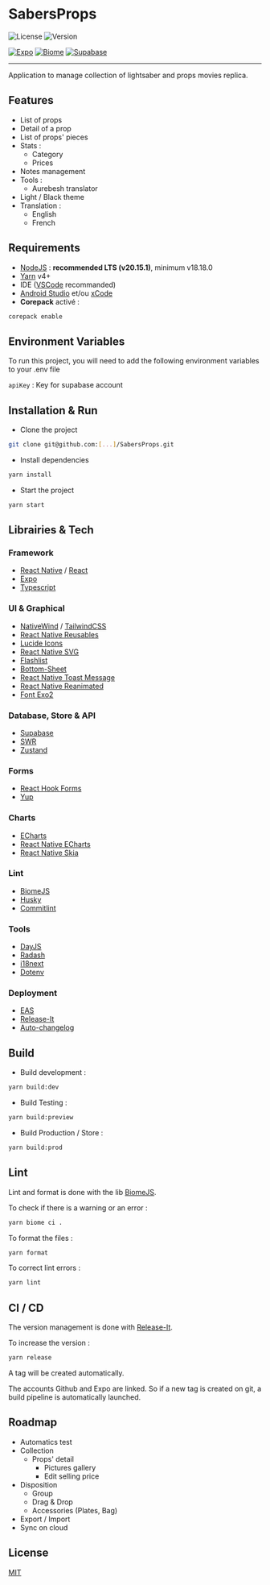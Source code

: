 # SabersProps

![License](https://img.shields.io/github/license/ocleos/sabersprops?label=License&color=10b981)
![Version](https://img.shields.io/github/package-json/version/ocleos/sabersprops?label=Version&color=10b981)

[![Expo](https://img.shields.io/badge/Build_with-Expo-000020?&logo=expo)](https://expo.dev/)
[![Biome](https://img.shields.io/badge/Checked_with-Biome-60a5fa?&logo=biome)](https://biomejs.dev)
[![Supabase](https://img.shields.io/badge/Connected_with-Supabase-3FCF8E?&logo=supabase)](https://supabase.com/)

---

Application to manage collection of lightsaber and props movies replica.

## Features

- List of props
- Detail of a prop
- List of props' pieces
- Stats :
  - Category
  - Prices
- Notes management
- Tools :
  - Aurebesh translator
- Light / Black theme
- Translation :
  - English
  - French

## Requirements

- [NodeJS](https://nodejs.org/fr) : **recommended LTS (v20.15.1)**, minimum v18.18.0
- [Yarn](https://yarnpkg.com/) v4+
- IDE ([VSCode](https://code.visualstudio.com/) recommanded)
- [Android Studio](https://developer.android.com/studio?hl=fr) et/ou [xCode](https://developer.apple.com/xcode/)
- **Corepack** activé :

```bash
corepack enable
```

## Environment Variables

To run this project, you will need to add the following environment variables to your .env file

`apiKey` : Key for supabase account

## Installation & Run

- Clone the project

```bash
git clone git@github.com:[...]/SabersProps.git
```

- Install dependencies

```bash
yarn install
```

- Start the project

```bash
yarn start
```

## Librairies & Tech

### Framework

- [React Native](https://reactnative.dev/) / [React](https://fr.react.dev/)
- [Expo](https://expo.dev/)
- [Typescript](https://www.typescriptlang.org/)

### UI & Graphical

- [NativeWind](https://www.nativewind.dev/) / [TailwindCSS](https://tailwindcss.com/)
- [React Native Reusables](https://rnr-docs.vercel.app/getting-started/introduction/)
- [Lucide Icons](https://lucide.dev/icons/)
- [React Native SVG](https://github.com/software-mansion/react-native-svg)
- [Flashlist](https://shopify.github.io/flash-list/)
- [Bottom-Sheet](https://ui.gorhom.dev/components/bottom-sheet)
- [React Native Toast Message](https://github.com/calintamas/react-native-toast-message)
- [React Native Reanimated](https://docs.swmansion.com/react-native-reanimated/)
- [Font Exo2](https://github.com/expo/google-fonts/tree/master/font-packages/exo-2#readme)

### Database, Store & API

- [Supabase](https://supabase.com/)
- [SWR](https://swr.vercel.app/)
- [Zustand](https://zustand-demo.pmnd.rs/)

### Forms

- [React Hook Forms](https://react-hook-form.com/)
- [Yup](https://github.com/jquense/yup)

### Charts

- [ECharts](https://echarts.apache.org/en/index.html)
- [React Native ECharts](https://wuba.github.io/react-native-echarts/)
- [React Native Skia](https://shopify.github.io/react-native-skia/)

### Lint

- [BiomeJS](https://biomejs.dev/)
- [Husky](https://typicode.github.io/husky/)
- [Commitlint](https://commitlint.js.org/)

### Tools

- [DayJS](https://day.js.org/)
- [Radash](https://radash-docs.vercel.app/docs/getting-started)
- [i18next](https://www.i18next.com/)
- [Dotenv](https://www.dotenv.org/)

### Deployment

- [EAS](https://github.com/expo/eas-cli)
- [Release-It](https://github.com/release-it/release-it)
- [Auto-changelog](https://github.com/cookpete/auto-changelog)

## Build

- Build development :

```bash
yarn build:dev
```

- Build Testing :

```bash
yarn build:preview
```

- Build Production / Store :

```bash
yarn build:prod
```

## Lint

Lint and format is done with the lib [BiomeJS](https://biomejs.dev/).

To check if there is a warning or an error :

```bash
yarn biome ci .
```

To format the files :

```bash
yarn format
```

To correct lint errors :

```bash
yarn lint
```

## CI / CD

The version management is done with [Release-It](https://github.com/release-it/release-it).

To increase the version :

```bash
yarn release
```

A tag will be created automatically.

The accounts Github and Expo are linked.
So if a new tag is created on git, a build pipeline is automatically launched.

## Roadmap

- Automatics test
- Collection
  - Props' detail
    - Pictures gallery
    - Edit selling price
- Disposition
  - Group
  - Drag & Drop
  - Accessories (Plates, Bag)
- Export / Import
- Sync on cloud

## License

[MIT](https://choosealicense.com/licenses/mit/)
